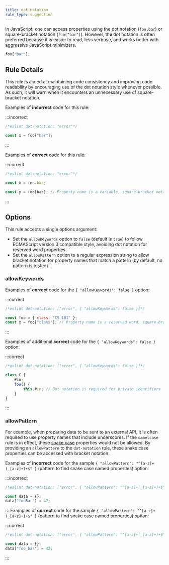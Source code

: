 ```yaml
---
title: dot-notation
rule_type: suggestion
---
```


In JavaScript, one can access properties using the dot notation (`foo.bar`) or square-bracket notation (`foo["bar"]`). However, the dot notation is often preferred because it is easier to read, less verbose, and works better with aggressive JavaScript minimizers.

```js
foo["bar"];
```

## Rule Details

This rule is aimed at maintaining code consistency and improving code readability by encouraging use of the dot notation style whenever possible. As such, it will warn when it encounters an unnecessary use of square-bracket notation.

Examples of **incorrect** code for this rule:

:::incorrect

```js
/*eslint dot-notation: "error"*/

const x = foo["bar"];
```

:::

Examples of **correct** code for this rule:

:::correct

```js
/*eslint dot-notation: "error"*/

const x = foo.bar;

const y = foo[bar]; // Property name is a variable, square-bracket notation required
```

:::

## Options

This rule accepts a single options argument:

-   Set the `allowKeywords` option to `false` (default is `true`) to follow ECMAScript version 3 compatible style, avoiding dot notation for reserved word properties.
-   Set the `allowPattern` option to a regular expression string to allow bracket notation for property names that match a pattern (by default, no pattern is tested).

### allowKeywords

Examples of **correct** code for the `{ "allowKeywords": false }` option:

:::correct

```js
/*eslint dot-notation: ["error", { "allowKeywords": false }]*/

const foo = { class: "CS 101" };
const x = foo["class"]; // Property name is a reserved word, square-bracket notation required
```

:::

Examples of additional **correct** code for the `{ "allowKeywords": false }` option:

:::correct

```js
/*eslint dot-notation: ["error", { "allowKeywords": false }]*/

class C {
    #in;
    foo() {
        this.#in; // Dot notation is required for private identifiers
    }
}
```

:::

### allowPattern

For example, when preparing data to be sent to an external API, it is often required to use property names that include underscores. If the `camelcase` rule is in effect, these [snake case](https://en.wikipedia.org/wiki/Snake_case) properties would not be allowed. By providing an `allowPattern` to the `dot-notation` rule, these snake case properties can be accessed with bracket notation.

Examples of **incorrect** code for the sample `{ "allowPattern": "^[a-z]+(_[a-z]+)+$" }` (pattern to find snake case named properties) option:

:::incorrect

```js
/*eslint dot-notation: ["error", { "allowPattern": "^[a-z]+(_[a-z]+)+$" }]*/

const data = {};
data["fooBar"] = 42;
```

:::
Examples of **correct** code for the sample `{ "allowPattern": "^[a-z]+(_[a-z]+)+$" }` (pattern to find snake case named properties) option:

:::correct

```js
/*eslint dot-notation: ["error", { "allowPattern": "^[a-z]+(_[a-z]+)+$" }]*/

const data = {};
data["foo_bar"] = 42;
```

:::
